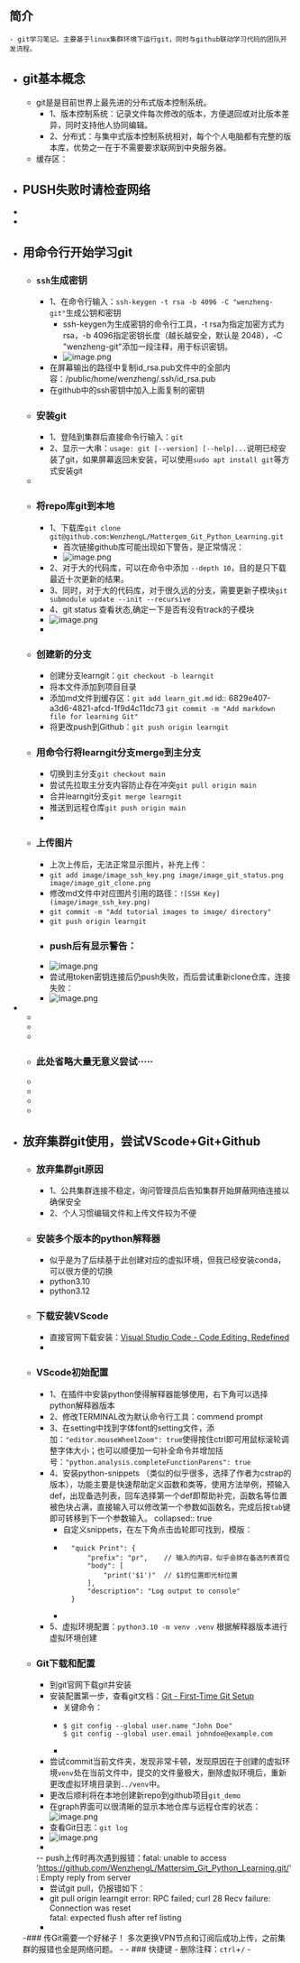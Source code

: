 ## 简介
	- git学习笔记。主要基于linux集群环境下运行git，同时与github联动学习代码的团队开发流程。
- ## git基本概念
	- git是是目前世界上最先进的分布式版本控制系统。
		- 1、版本控制系统：记录文件每次修改的版本，方便退回或对比版本差异，同时支持他人协同编辑。
		- 2、分布式：与集中式版本控制系统相对，每个个人电脑都有完整的版本库，优势之一在于不需要要求联网到中央服务器。
	- 缓存区：
- ## PUSH失败时请检查网络
-
-
- ## 用命令行开始学习git
	- ### `ssh`生成密钥
		- 1、在命令行输入：`ssh-keygen -t rsa -b 4096 -C "wenzheng-git"`生成公钥和密钥
			- ssh-keygen为生成密钥的命令行工具，-t rsa为指定加密方式为rsa，-b 4096指定密钥长度（越长越安全，默认是 2048），-C "wenzheng-git"添加一段注释，用于标识密钥。
			- ![image.png](/image/image_1747214815093_0.png)
		- 在屏幕输出的路径中复制id_rsa.pub文件中的全部内容：/public/home/wenzheng/.ssh/id_rsa.pub
		- 在github中的ssh密钥中加入上面复制的密钥
	- ### 安装git
		- 1、登陆到集群后直接命令行输入：`git`
		- 2、显示一大串：`usage: git [--version] [--help]...`说明已经安装了git，如果屏幕返回未安装，可以使用`sudo apt install git`等方式安装git
	-
	- ### 将repo库git到本地
		- 1、下载库`git clone git@github.com:WenzhengL/Mattergem_Git_Python_Learning.git`
			- 首次链接github库可能出现如下警告，是正常情况：
			- ![image.png](/image/image_1747214753984_0.png)
		- 2、对于大的代码库，可以在命令中添加 `--depth 10`，目的是只下载最近十次更新的结果。
		- 3、同时，对于大的代码库，对于很久远的分支，需要更新子模块`git submodule update --init --recursive`
		- 4、git status 查看状态,确定一下是否有没有track的子模块
		- ![image.png](/image/image_1747215518572_0.png)
		-
	- ### 创建新的分支
		- 创建分支learngit：`git checkout -b learngit`
		- 将本文件添加到项目目录
		- 添加md文件到缓存区：`git add learn_git.md`
		  id:: 6829e407-a3d6-4821-afcd-1f9d4c11dc73
		  `git commit -m "Add markdown file for learning Git"`
		- 将更改push到Github：`git push origin learngit`
	- ### 用命令行将learngit分支merge到主分支
		- 切换到主分支`git checkout main`
		- 尝试先拉取主分支内容防止存在冲突`git pull origin main`
		- 合并learngit分支`git merge learngit`
		- 推送到远程仓库`git push origin main`
		-
	- ### 上传图片
		- 上次上传后，无法正常显示图片，补充上传：
		- `git add image/image_ssh_key.png image/image_git_status.png image/image_git_clone.png`
		- 修改md文件中对应图片引用的路径：`![SSH Key](image/image_ssh_key.png)`
		- `git commit -m "Add tutorial images to image/ directory"`
		- `git push origin learngit`
		- ### push后有显示警告：
		- ![image.png](/image/image_1747578357670_0.png)
		- 尝试用token密钥连接后仍push失败，而后尝试重新clone仓库，连接失败：
		- ![image.png](/image/image_1747618713079_0.png)
-
	-
	-
	-
	- ### 此处省略大量无意义尝试·····
	-
	-
	-
	-
- ## 放弃集群git使用，尝试VScode+Git+Github
	- ### 放弃集群git原因
		- 1、公共集群连接不稳定，询问管理员后告知集群开始屏蔽网络连接以确保安全
		- 2、个人习惯编辑文件和上传文件较为不便
	- ### 安装多个版本的python解释器
		- 似乎是为了后续基于此创建对应的虚拟环境，但我已经安装conda，可以很方便的切换
		- python3.10
		- python3.12
	- ### 下载安装VScode
		- 直接官网下载安装：[Visual Studio Code - Code Editing. Redefined](https://code.visualstudio.com/)
		-
	- ### VScode初始配置
		- 1、在插件中安装python使得解释器能够使用，右下角可以选择python解释器版本
		- 2、修改TERMINAL改为默认命令行工具：commend prompt
		- 3、在setting中找到字体font的setting文件，添加：`"editor.mouseWheelZoom": true`使得按住ctrl即可用鼠标滚轮调整字体大小；也可以顺便加一句补全命令并增加括号：`"python.analysis.completeFunctionParens": true`
		- 4、安装python-snippets （类似的似乎很多，选择了作者为cstrap的版本），功能主要是快速帮助定义函数和类等，使用方法举例，预输入def，出现备选列表，回车选择第一个def即帮助补完，函数名等位置被色块占满，直接输入可以修改第一个参数如函数名，完成后按`tab`键即可转移到下一个参数输入。
		  collapsed:: true
			- 自定义snippets，在左下角点击齿轮即可找到，模版：
			- ```
			  	"quick Print": {
			  		"prefix": "pr",    // 输入的内容，似乎会排在备选列表首位
			  		"body": [
			  			"print('$1')"  // $1的位置即光标位置
			  		],
			  		"description": "Log output to console"
			  	}
			  ```
			-
		- 5、虚拟环境配置：`python3.10 -m venv .venv` 根据解释器版本进行虚拟环境创建
	- ### Git下载和配置
		- 到git官网下载git并安装
		- 安装配置第一步，查看git文档：[Git - First-Time Git Setup](https://git-scm.com/book/en/v2/Getting-Started-First-Time-Git-Setup)
			- 关键命令：
			- ```
			  $ git config --global user.name "John Doe"
			  $ git config --global user.email johndoe@example.com
			  ```
			-
		- 尝试commit当前文件夹，发现非常卡顿，发现原因在于创建的虚拟环境`venv`处在当前文件中，提交的文件量极大，删除虚拟环境后，重新更改虚拟环境目录到`../venv`中。
		- 更改后顺利将在本地创建新repo到github项目`git_demo`
		- 在graph界面可以很清晰的显示本地仓库与远程仓库的状态： ![image.png](/image/image_1747661656137_0.png)
		- 查看Git日志：` git log `
		- ![image.png](/image/image_1747662006490_0.png)
		-
		-- push上传时再次遇到报错：fatal: unable to access 'https://github.com/WenzhengL/Mattersim_Git_Python_Learning.git/': Empty reply from server
		- 尝试git pull，仍报错如下：
		- git pull origin learngit
  		error: RPC failed; curl 28 Recv failure: Connection was reset  
  		fatal: expected flush after ref listing
		-
	-### 传Git需要一个好梯子！
		多次更换VPN节点和订阅后成功上传，之前集群的报错也全是网络问题。
		-
		- ### 快捷键
			- 删除注释：`ctrl`+`/`
		-